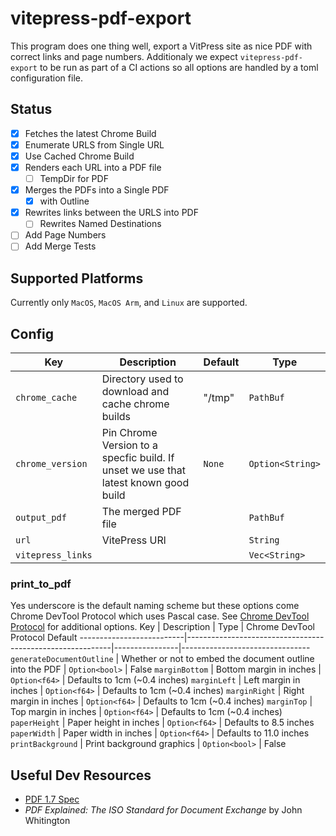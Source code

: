 # vitepress-pdf-export
This program does one thing well, export a VitPress site as nice PDF with correct links and page numbers. Additionaly we expect `vitepress-pdf-export` to be run as part of a CI actions so all options are handled by a toml configuration file.

## Status
* [x] Fetches the latest Chrome Build
* [X] Enumerate URLS from Single URL
* [X] Use Cached Chrome Build
* [X] Renders each URL into a PDF file
  * [ ] TempDir for PDF
* [X] Merges the PDFs into a Single PDF
  * [X] with Outline
* [X] Rewrites links between the URLS into PDF
  * [ ] Rewrites Named Destinations 
* [ ] Add Page Numbers
* [ ] Add Merge Tests

## Supported Platforms
Currently only `MacOS`, `MacOS Arm`, and `Linux` are supported.

## Config
Key               | Description                                                                         | Default | Type
------------------|-------------------------------------------------------------------------------------|---------|-----------------
`chrome_cache`    | Directory used to download and cache chrome builds                                  | "/tmp"  | `PathBuf`
`chrome_version`  | Pin Chrome Version to a specfic build. If unset we use that latest known good build | `None`  | `Option<String>`
`output_pdf`      | The merged PDF file                                                                 |         | `PathBuf`
`url`             | VitePress URl                                                                       |         | `String`
`vitepress_links` |                                                                                     |         | `Vec<String>`

### print_to_pdf
Yes underscore is the default naming scheme but these options come Chrome DevTool Protocol which uses Pascal case. See [Chrome DevTool Protocol](https://chromedevtools.github.io/devtools-protocol/tot/Page/#method-printToPDF) for additional options.
Key                       | Description                                               | Type           | Chrome DevTool Protocol Default
--------------------------|-----------------------------------------------------------|----------------|--------------------------------
`generateDocumentOutline` | Whether or not to embed the document outline into the PDF | `Option<bool>` | False
`marginBottom`            | Bottom margin in inches                                   | `Option<f64>`  | Defaults to 1cm (~0.4 inches)
`marginLeft`              | Left margin in inches                                     | `Option<f64>`  | Defaults to 1cm (~0.4 inches)
`marginRight`             | Right margin in inches                                    | `Option<f64>`  | Defaults to 1cm (~0.4 inches)
`marginTop`               | Top margin in inches                                      | `Option<f64>`  | Defaults to 1cm (~0.4 inches)
`paperHeight`             | Paper height in inches                                    | `Option<f64>`  | Defaults to 8.5 inches
`paperWidth`              | Paper width in inches                                     | `Option<f64>`  | Defaults to 11.0 inches
`printBackground`         | Print background graphics                                 | `Option<bool>` | False

## Useful Dev Resources
* [PDF 1.7 Spec](https://opensource.adobe.com/dc-acrobat-sdk-docs/pdfstandards/PDF32000_2008.pdf)
* *PDF Explained: The ISO Standard for Document Exchange* by John Whitington